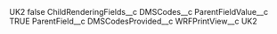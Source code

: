 <?xml version="1.0" encoding="UTF-8"?>
<CustomMetadata xmlns="http://soap.sforce.com/2006/04/metadata" xmlns:xsi="http://www.w3.org/2001/XMLSchema-instance" xmlns:xsd="http://www.w3.org/2001/XMLSchema">
    <label>UK2</label>
    <protected>false</protected>
    <values>
        <field>ChildRenderingFields__c</field>
        <value xsi:type="xsd:string">DMSCodes__c</value>
    </values>
    <values>
        <field>ParentFieldValue__c</field>
        <value xsi:type="xsd:string">TRUE</value>
    </values>
    <values>
        <field>ParentField__c</field>
        <value xsi:type="xsd:string">DMSCodesProvided__c</value>
    </values>
    <values>
        <field>WRFPrintView__c</field>
        <value xsi:type="xsd:string">UK2</value>
    </values>
</CustomMetadata>

